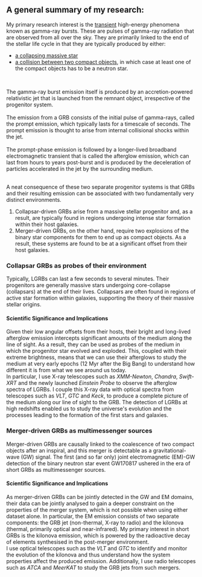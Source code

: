 ## A general summary of my research:

My primary research interest is the [transient](https://astrobites.org/2022/10/30/guide-to-transient-astronomy/) high-energy phenomena known as gamma-ray bursts. These are pulses of gamma-ray radiation that are observed from all over the sky.
They are primarily linked to the end of the stellar life cycle in that they are typically produced by either:
- [a collapsing massive star](https://en.wikipedia.org/wiki/Collapsar)
- [a collision between two compact objects](https://en.wikipedia.org/wiki/GW170817), in which case at least one of the compact objects has to be a neutron star. 
<br>

The gamma-ray burst emission itself is produced by an accretion-powered relativistic jet that is launched from the remnant object, irrespective of the progenitor system. <br>
<br>
The emission from a GRB consists of the initial pulse of gamma-rays, called the prompt emission, which typically lasts for a timescale of seconds. The prompt emission is thought to arise from internal collisional shocks within the jet. <br>
<br>
The prompt-phase emission is followed by a longer-lived broadband electromagnetic transient that is called the afterglow emission, which can last from hours to years post-burst and is produced by the deceleration of particles accelerated in the jet by the surrounding medium.<br>
<br>

A neat consequence of these two separate progenitor systems is that GRBs and their resulting emission can be associated with two fundamentally very distinct environments.<br>
1. Collapsar-driven GRBs arise from a massive stellar progenitor and, as a result, are typically found in regions undergoing intense star formation within their host galaxies.
2. Merger-driven GRBs, on the other hand, require two explosions of the binary star components for them to end up as compact objects. As a result, these systems are found to be at a significant offset from their host galaxies. 

### Collapsar GRBs as probes of their environment

Typically, LGRBs can last a few seconds to several minutes. Their progenitors are generally massive stars undergoing core-collapse (collapsars) at the end of their lives. Collapsars are often found in regions of active star formation within galaxies, supporting the theory of their massive stellar origins.

#### Scientific Significance and Implications

Given their low angular offsets from their hosts, their bright and long-lived afterglow emission intercepts significant amounts of the medium along the line of sight. As a result, they can be used as probes of the medium in which the progenitor star evolved and exploded. This, coupled with their extreme brightness, means that we can use their afterglows to study the medium at very early epochs (12 Myr after the Big Bang) to understand how different it is from what we see around us today. <br> In particular, I use X-ray telescopes such as _XMM-Newton_, _Chandra_, _Swift-XRT_ and the newly launched _Einstein Probe_ to observe the afterglow spectra of LGRBs. I couple this X-ray data with optical spectra from telescopes such as _VLT_, _GTC_ and _Keck_, to produce a complete picture of the medium along our line of sight to the GRB. The detection of LGRBs at high redshifts enabled us to study the universe's evolution and the processes leading to the formation of the first stars and galaxies.

### Merger-driven GRBs as multimessenger sources

Merger-driven GRBs are causally linked to the coalescence of two compact objects after an inspiral, and this merger is detectable as a gravitational-wave (GW) signal. The first (and so far only) joint electromagnetic (EM)-GW detection of the binary neutron star event GW170817 ushered in the era of short GRBs as multimessenger sources. 

#### Scientific Significance and Implications

As merger-driven GRBs can be jointly detected in the GW and EM domains, their data can be jointly analysed to gain a deeper constraint on the properties of the merger system, which is not possible when using either dataset alone. In particular, the EM emission consists of two separate components: the GRB jet (non-thermal, X-ray to radio) and the kilonova (thermal, primarily optical and near-infrared). My primary interest in short GRBs is the kilonova emission, which is powered by the radioactive decay of elements synthesised in the post-merger environment. <br> I use optical telescopes such as the _VLT_ and _GTC_ to identify and monitor the evolution of the kilonova and thus understand how the system properties affect the produced emission. Additionally, I use radio telescopes such as _ATCA_ and _MeerKAT_ to study the GRB jets from such mergers. 
